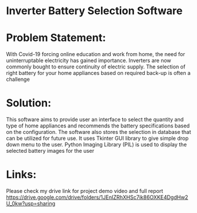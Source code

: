 # Inverter Battery Selection Software


# Problem Statement:
With Covid-19 forcing online education and work from home, the need for uninterruptable electricity has gained importance. Inverters are now commonly bought to ensure continuity of electric supply. The selection of right battery for your home appliances based on required back-up is often a challenge

# Solution:
This software aims to provide user an interface to select the quantity and type of home appliances and recommends the battery specifications based on the configuration. The software also stores the selection in database that can be utilized for future use. It uses Tkinter GUI library to give simple drop down menu to the user. Python Imaging Library (PIL) is used to display the selected battery images for the user

# Links:
Please check my drive link for project demo video and full report https://drive.google.com/drive/folders/1JEnIZRhXHSc7ik86OXKE4DgdHw2U_0kw?usp=sharing 
